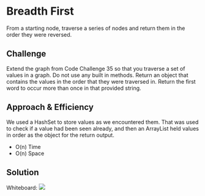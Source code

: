 # Breadth First
From a starting node, traverse a series of nodes and return them in the order they were reversed.
## Challenge
Extend the graph from Code Challenge 35 so that you traverse a set of values in a graph. Do not use any built in methods. Return an object that contains the values in the order that they were traversed in.
Return the first word to occur more than once in that provided string.
## Approach & Efficiency
We used a HashSet to store values as we encountered them. That was used to check if a value had been seen already, and then an ArrayList held values in order as the object for the return output.
- O(n) Time 
- O(n) Space
## Solution
Whiteboard: ![](https://github.com/mdwohl/data-structures-and-algorithms/blob/master/challenges/code-challenge-whiteboards/CC36_whiteboard.png)
